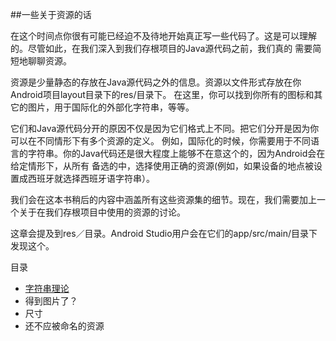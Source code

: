 ##一些关于资源的话

在这个时间点你很有可能已经迫不及待地开始真正写一些代码了。这是可以理解的。尽管如此，在我们深入到我们存根项目的Java源代码之前，我们真的
需要简短地聊聊资源。

资源是少量静态的存放在Java源代码之外的信息。资源以文件形式存放在你Android项目layout目录下的res/目录下。
在这里，你可以找到你所有的图标和其它的图片，用于国际化的外部化字符串，等等。

它们和Java源代码分开的原因不仅是因为它们格式上不同。把它们分开是因为你可以在不同情形下有多个资源的定义。
例如，国际化的时候，你需要用于不同语言的字符串。你的Java代码还是很大程度上能够不在意这个的，因为Android会在给定情形下，从所有
备选的中，选择使用正确的资源(例如，如果设备的地点被设置成西班牙就选择西班牙语字符串）。

我们会在这本书稍后的内容中涵盖所有这些资源集的细节。现在，我们需要加上一个关于在我们存根项目中使用的资源的讨论。


这章会提及到res／目录。Android Studio用户会在它们的app/src/main/目录下发现这个。

目录

* [字符串理论](https://github.com/jinyulei0710/The-Busy-Coder-s-Guide-to-Android-Development/blob/master/SomeWordsAboutResource/StringTheory.md)
* 得到图片了？
* 尺寸
* 还不应被命名的资源

